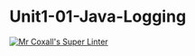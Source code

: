 # Unit1-01-Java-Logging

[![Mr Coxall's Super Linter](https://github.com/ICS4U-Programming-ChristopherDB/Unit1-01-Java-Logging/workflows/Mr%20Coxall's%20Super%20Linter/badge.svg)](https://github.com/ICS4U-Programming-ChristopherDB/Unit1-01-Java-Logging/actions/)
